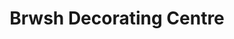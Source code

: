 ---
title: "Brwsh Decorating Centre"
url: /cardigan-aberteifi/brwsh-decorating-centre/
shop: paint
---